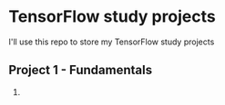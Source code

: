 # TensorFlow study projects
I'll use this repo to store my TensorFlow study projects

## Project 1 - Fundamentals
1.
